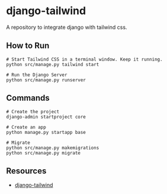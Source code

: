 # django-tailwind

A repository to integrate django with tailwind css.

## How to Run

```
# Start Tailwind CSS in a terminal window. Keep it running.
python src/manage.py tailwind start

# Run the Django Server
python src/manage.py runserver
```

## Commands

```
# Create the project
django-admin startproject core

# Create an app
python manage.py startapp base

# Migrate
python src/manage.py makemigrations 
python src/manage.py migrate
```

## Resources

* [django-tailwind](https://django-tailwind.readthedocs.io/en/latest/installation.html)
